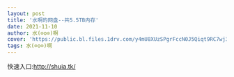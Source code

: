 ```yaml
---
layout: post
title: '水啊的网盘--共5.5TB内存'
date: 2021-11-10
author: 水(⊙o⊙)啊
cover: 'https://public.bl.files.1drv.com/y4mU8XUzSPgrFccN0J5Qiqt9RC7wj3F2l9Jf9-PKxXTwUjTlXKVBak9HQhYEKX7qS41UpCu7GgY_pBVu7rRybK97lnLux9DGhZEm_kj-ZGu9-0-WUnyXHyOErdIG-MNqGihmhvn6agBj8Vsz0XA4s3RYMySYqexelNx_YrcvVnAxFpa7KKHBr4vr07aR61RFURqg58ZtPGy4O-ipaEQoUXEeiJ3BtK3DdgOxxhWgzyApc3yyD3pUthIt6KosQo7_FP9'
tags: 水(⊙o⊙)啊
---
```

<div>
	<p>
		快速入口:<a href="https://late-bread-5ea1.androidhtml.workers.dev/" target="_blank">http://shuia.tk/</a>
	</p>
</div>
